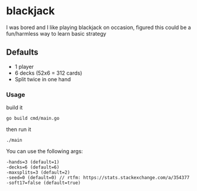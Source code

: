 # blackjack

I was bored and I like playing blackjack on occasion, figured this could be a fun/harmless way to learn basic strategy

## Defaults
- 1 player
- 6 decks (52x6 = 312 cards)
- Split twice in one hand

### Usage
build it
```
go build cmd/main.go
```
then run it
```
./main
```
You can use the following args:
```
-hands=3 (default=1)
-decks=6 (default=6)
-maxsplits=3 (default=2)
-seed=0 (default=0) // rtfm: https://stats.stackexchange.com/a/354377 
-soft17=false (default=true)
```

